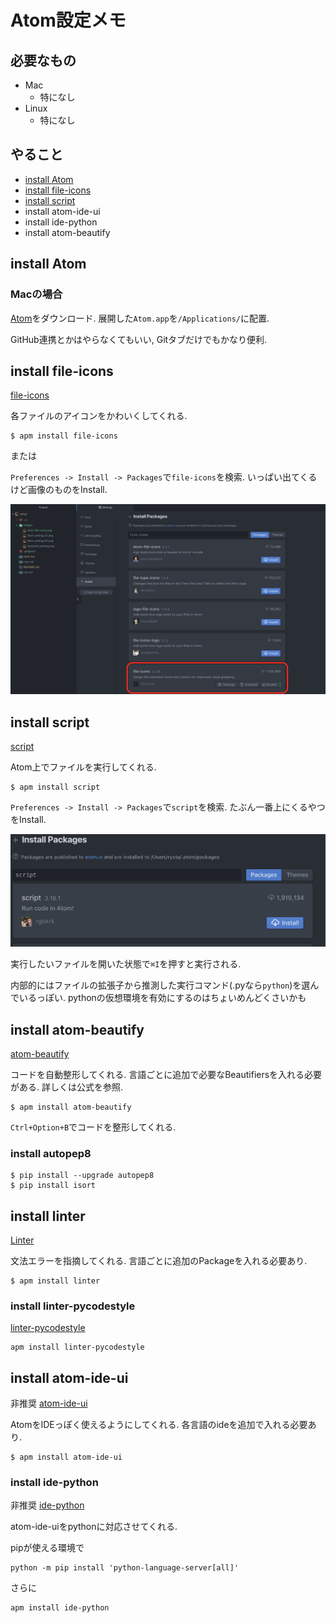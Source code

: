 # Atom設定メモ

## 必要なもの
- Mac
    - 特になし
- Linux
    - 特になし

## やること
- [install Atom](#install-Atom)
- [install file-icons](#install-file-icons)
- [install script](#install-script)
- install atom-ide-ui
- install ide-python
- install atom-beautify

## install Atom

### Macの場合
[Atom](https://atom.io/)をダウンロード. 展開した`Atom.app`を`/Applications/`に配置.

GitHub連携とかはやらなくてもいい, Gitタブだけでもかなり便利.

## install file-icons
[file-icons](https://atom.io/packages/file-icons)

各ファイルのアイコンをかわいくしてくれる.

```
$ apm install file-icons
```

または

`Preferences -> Install -> Packages`で`file-icons`を検索. いっぱい出てくるけど画像のものをInstall.

![file-icons](images/atom-file-icons.png)

## install script
[script](https://atom.io/packages/script)

Atom上でファイルを実行してくれる.

```
$ apm install script
```

`Preferences -> Install -> Packages`で`script`を検索. たぶん一番上にくるやつをInstall.

![script](images/atom-script.png)

実行したいファイルを開いた状態で`⌘I`を押すと実行される.

内部的にはファイルの拡張子から推測した実行コマンド(.pyなら`python`)を選んでいるっぽい. pythonの仮想環境を有効にするのはちょいめんどくさいかも

## install atom-beautify
[atom-beautify](https://atom.io/packages/atom-beautify)

コードを自動整形してくれる. 言語ごとに追加で必要なBeautifiersを入れる必要がある. 詳しくは公式を参照.

```
$ apm install atom-beautify
```

`Ctrl+Option+B`でコードを整形してくれる.

### install autopep8
```
$ pip install --upgrade autopep8
$ pip install isort
```

## install linter
[Linter](https://atom.io/packages/linter)

文法エラーを指摘してくれる. 言語ごとに追加のPackageを入れる必要あり.

```
$ apm install linter
```

### install linter-pycodestyle
[linter-pycodestyle](https://atom.io/packages/linter-pycodestyle)
```
apm install linter-pycodestyle
```

## install atom-ide-ui
非推奨
[atom-ide-ui](https://atom.io/packages/atom-ide-ui)

AtomをIDEっぽく使えるようにしてくれる. 各言語のideを追加で入れる必要あり.

```
$ apm install atom-ide-ui
```

### install ide-python
非推奨
[ide-python](https://atom.io/packages/ide-python)

atom-ide-uiをpythonに対応させてくれる.

pipが使える環境で

```
python -m pip install 'python-language-server[all]'
```

さらに

```
apm install ide-python
```
